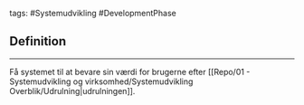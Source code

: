 tags: #Systemudvikling #DevelopmentPhase
## Definition
---
Få systemet til at bevare sin værdi for brugerne efter [[Repo/01 - Systemudvikling og virksomhed/Systemudvikling Overblik/Udrulning|udrulningen]].